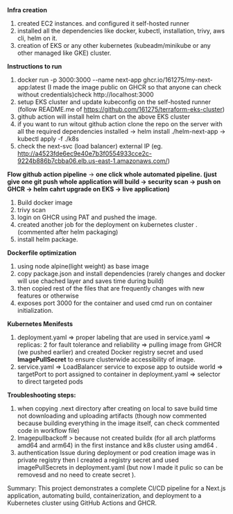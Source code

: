 **Infra creation**
1. created EC2 instances. and configured it self-hosted runner
2. installed all the dependencies like docker, kubectl, installation, trivy, aws cli, helm on it.
3. creation of EKS or any other kubernetes (kubeadm/minikube or any other managed like GKE) cluster.

**Instructions to run**
1. docker run -p 3000:3000 --name next-app ghcr.io/161275/my-next-app:latest (I made the image public on GHCR so that anyone can check without credentials)check http://localhost:3000
2. setup EKS cluster and update kubeconfig on the self-hosted runner (follow README.me of https://github.com/161275/terraform-eks-cluster)
3. github action will install helm chart on the above EKS cluster
4. if you want to run witout github action clone the repo on the server with all the required dependencies installed 
   -> helm install <release-name> ./helm-next-app
   -> kubectl apply -f ./k8s 
5. check the next-svc (load balancer) external IP (eg. http://a4523fde6ec9e40e7b3f0554933cce2c-9224b886b7cbba06.elb.us-east-1.amazonaws.com/)

**Flow github action pipeline**
-> **one click whole automated pipeline. (just give one git push whole application will build -> security scan -> push on GHCR -> helm cahrt upgrade on EKS -> live application)**
1. Build docker image
2. trivy scan
3. login on GHCR using PAT and pushed the image.
4. created another job for the deployment on kubernetes cluster . (commented after helm packaging)
5. install helm package.

**Dockerfile optimization**
1. using node alpine(light weight) as base image 
2. copy package.json and install dependencies (rarely changes and docker will use chached layer and saves time during build)
3. then copied rest of the files that are frequently changes with new features or otherwise 
4. exposes port 3000 for the container and used cmd run on container initialization.

**Kubernetes Menifests**
1. deployment.yaml
   => proper labeling that are used in service.yaml
   => replicas: 2 for fault tolerance and reliability
   => pulling image from GHCR (we pushed earlier) and created Docker registry secret and used **ImagePullSecret** to ensure clusterwide accessibility of image.
2. service.yaml
   => LoadBalancer service to expose app to outside world
   => targetPort to port assigned to container in deployment.yaml
   => selector to direct targeted pods


**Troubleshooting steps:**
1. when copying .next directory after creating on local to save build time not downloading and uploading artifacts (though now commented because building everything in the image itself, can check commented code in workflow file)
2. Imagepullbackoff > because not created buildx (for all arch platforms amd64 and arm64) in the first instance and k8s cluster using amd64 .
3. authentication Issue during deployment or pod creation image was in private registry then I created a registry secret and used imagePullSecrets in deployment.yaml (but now I made it pulic so can be removesd and no need to create secret ).

Summary:
This project demonstrates a complete CI/CD pipeline for a Next.js application, automating build, containerization, and deployment to a Kubernetes cluster using GitHub Actions and GHCR.